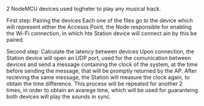 2 NodeMCU devices used togheter to play any musical track.

First step: Pairing the devices
Each one of the files go to the device which will represent either the Accesss Point, the Node responsible for enabling the Wi-Fi connection, in which hte Station device will connect ain by this be paired.

Second step: Calculate the latency between devices
Upon connection, the Station device will open an UDP port, used for the comunication between devices and send a message containing the clock of the system, at the time before sending the message, that will be promptly returned by the AP. After recieving the same message, the Station will measure the clock again, to obtain the time difference. This process will be repeated for another 2 times, in order to obtain an avarege time, which will be used for guaranteing both devices will play the sounds in sync.
